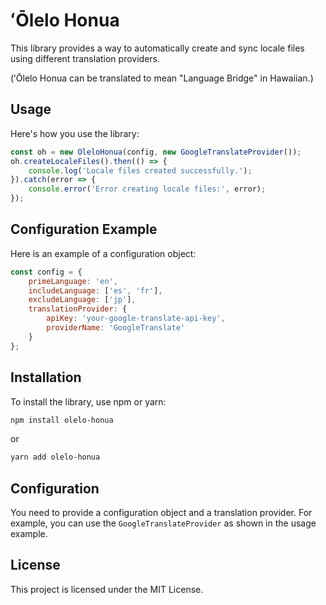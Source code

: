# ʻŌlelo Honua

This library provides a way to automatically create and sync locale files using different translation providers.

(ʻŌlelo Honua can be translated to mean "Language Bridge" in Hawaiian.)


## Usage

Here's how you use the library:

```javascript
const oh = new OleloHonua(config, new GoogleTranslateProvider());
oh.createLocaleFiles().then(() => {
    console.log('Locale files created successfully.');
}).catch(error => {
    console.error('Error creating locale files:', error);
});
```

## Configuration Example

Here is an example of a configuration object:

```javascript
const config = {
    primeLanguage: 'en',
    includeLanguage: ['es', 'fr'],
    excludeLanguage: ['jp'],
    translationProvider: {
        apiKey: 'your-google-translate-api-key',
        providerName: 'GoogleTranslate'
    }
};
```

## Installation

To install the library, use npm or yarn:

```bash
npm install olelo-honua
```

or

```bash
yarn add olelo-honua
```

## Configuration

You need to provide a configuration object and a translation provider. For example, you can use the `GoogleTranslateProvider` as shown in the usage example.

## License

This project is licensed under the MIT License.